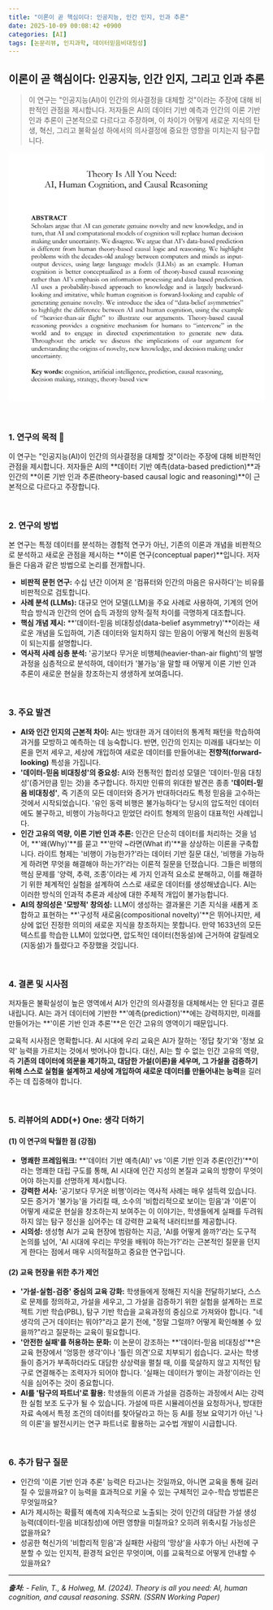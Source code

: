```yaml
---
title: "이론이 곧 핵심이다: 인공지능, 인간 인지, 인과 추론"
date: 2025-10-09 00:08:42 +0900
categories: [AI]
tags: [논문리뷰, 인지과학, 데이터믿음비대칭성]
---
```


## 이론이 곧 핵심이다: 인공지능, 인간 인지, 그리고 인과 추론

> 이 연구는 "인공지능(AI)이 인간의 의사결정을 대체할 것"이라는 주장에 대해 비판적인 관점을 제시합니다. 저자들은 AI의 데이터 기반 예측과 인간의 이론 기반 인과 추론이 근본적으로 다르다고 주장하며, 이 차이가 어떻게 새로운 지식의 탄생, 혁신, 그리고 불확실성 하에서의 의사결정에 중요한 영향을 미치는지 탐구합니다.

![이미지](/assets/theory.png)

<br>

### 1. 연구의 목적 🎯

이 연구는 "인공지능(AI)이 인간의 의사결정을 대체할 것"이라는 주장에 대해 비판적인 관점을 제시합니다. 저자들은 AI의 **데이터 기반 예측(data-based prediction)**과 인간의 **이론 기반 인과 추론(theory-based causal logic and reasoning)**이 근본적으로 다르다고 주장합니다.

<br>

### 2. 연구의 방법

본 연구는 특정 데이터를 분석하는 경험적 연구가 아닌, 기존의 이론과 개념을 비판적으로 분석하고 새로운 관점을 제시하는 **이론 연구(conceptual paper)**입니다. 저자들은 다음과 같은 방법으로 논리를 전개합니다.

* **비판적 문헌 연구:** 수십 년간 이어져 온 '컴퓨터와 인간의 마음은 유사하다'는 비유를 비판적으로 검토합니다.
* **사례 분석 (LLMs):** 대규모 언어 모델(LLM)을 주요 사례로 사용하여, 기계의 언어 학습 방식과 인간의 언어 습득 과정의 양적·질적 차이를 극명하게 대조합니다.
* **핵심 개념 제시:** **'데이터-믿음 비대칭성(data-belief asymmetry)'**이라는 새로운 개념을 도입하여, 기존 데이터와 일치하지 않는 믿음이 어떻게 혁신의 원동력이 되는지를 설명합니다.
* **역사적 사례 심층 분석:** '공기보다 무거운 비행체(heavier-than-air flight)'의 발명 과정을 심층적으로 분석하여, 데이터가 '불가능'을 말할 때 어떻게 이론 기반 인과 추론이 새로운 현실을 창조하는지 생생하게 보여줍니다.

<br>

### 3. 주요 발견

* **AI와 인간 인지의 근본적 차이:** AI는 방대한 과거 데이터의 통계적 패턴을 학습하여 과거를 모방하고 예측하는 데 능숙합니다. 반면, 인간의 인지는 미래를 내다보는 이론을 먼저 세우고, 세상에 개입하여 새로운 데이터를 만들어내는 **전향적(forward-looking)** 특성을 가집니다.
* **'데이터-믿음 비대칭성'의 중요성:** AI와 전통적인 합리성 모델은 '데이터-믿음 대칭성'(증거만큼 믿는 것)을 추구합니다. 하지만 인류의 위대한 발견은 종종 **'데이터-믿음 비대칭성'**, 즉 기존의 모든 데이터와 증거가 반대하더라도 특정 믿음을 고수하는 것에서 시작되었습니다. '유인 동력 비행은 불가능하다'는 당시의 압도적인 데이터에도 불구하고, 비행이 가능하다고 믿었던 라이트 형제의 믿음이 대표적인 사례입니다.
* **인간 고유의 역량, 이론 기반 인과 추론:** 인간은 단순히 데이터를 처리하는 것을 넘어, **'왜(Why)'**를 묻고 **'만약 ~라면(What if)'**을 상상하는 이론을 구축합니다. 라이트 형제는 '비행이 가능한가?'라는 데이터 기반 질문 대신, '비행을 가능하게 하려면 무엇을 해결해야 하는가?'라는 이론적 질문을 던졌습니다. 그들은 비행의 핵심 문제를 '양력, 추력, 조종'이라는 세 가지 인과적 요소로 분해하고, 이를 해결하기 위한 체계적인 실험을 설계하여 스스로 새로운 데이터를 생성해냈습니다. AI는 이러한 방식의 인과적 추론과 세상에 대한 주체적 개입이 불가능합니다.
* **AI의 창의성은 '모방적' 창의성:** LLM이 생성하는 결과물은 기존 지식을 새롭게 조합하고 표현하는 **'구성적 새로움(compositional novelty)'**은 뛰어나지만, 세상에 없던 진정한 의미의 새로운 지식을 창조하지는 못합니다. 만약 1633년의 모든 텍스트를 학습한 LLM이 있었다면, 압도적인 데이터(천동설)에 근거하여 갈릴레오(지동설)가 틀렸다고 주장했을 것입니다.

<br>

### 4. 결론 및 시사점

저자들은 불확실성이 높은 영역에서 AI가 인간의 의사결정을 대체해서는 안 된다고 결론 내립니다. AI는 과거 데이터에 기반한 **'예측(prediction)'**에는 강력하지만, 미래를 만들어가는 **'이론 기반 인과 추론'**은 인간 고유의 영역이기 때문입니다.

교육적 시사점은 명확합니다. AI 시대에 우리 교육은 AI가 잘하는 '정답 찾기'와 '정보 요약' 능력을 가르치는 것에서 벗어나야 합니다. 대신, AI는 할 수 없는 인간 고유의 역량, 즉 **기존의 데이터에 의문을 제기하고, 대담한 가설(이론)을 세우며, 그 가설을 검증하기 위해 스스로 실험을 설계하고 세상에 개입하여 새로운 데이터를 만들어내는 능력**을 길러주는 데 집중해야 합니다.

<br>

### 5. 리뷰어의 ADD(+) One: 생각 더하기

#### (1) 이 연구의 탁월한 점 (강점)
* **명쾌한 프레임워크:** **'데이터 기반 예측(AI)' vs '이론 기반 인과 추론(인간)'**이라는 명쾌한 대립 구도를 통해, AI 시대에 인간 지성의 본질과 교육의 방향이 무엇이어야 하는지를 선명하게 제시합니다.
* **강력한 서사:** '공기보다 무거운 비행'이라는 역사적 사례는 매우 설득력 있습니다. 모든 증거가 '불가능'을 가리킬 때, 소수의 '비합리적으로 보이는 믿음'과 '이론'이 어떻게 새로운 현실을 창조하는지 보여주는 이 이야기는, 학생들에게 실패를 두려워하지 않는 탐구 정신을 심어주는 데 강력한 교육적 내러티브를 제공합니다.
* **시의성:** 생성형 AI가 교육 현장에 범람하는 지금, 'AI를 어떻게 쓸까?'라는 도구적 논의를 넘어, 'AI 시대에 우리는 무엇을 배워야 하는가?'라는 근본적인 질문을 던지게 한다는 점에서 매우 시의적절하고 중요한 연구입니다.

#### (2) 교육 현장을 위한 추가 제언
* **'가설-실험-검증' 중심의 교육 강화:** 학생들에게 정해진 지식을 전달하기보다, 스스로 문제를 정의하고, 가설을 세우고, 그 가설을 검증하기 위한 실험을 설계하는 프로젝트 기반 학습(PBL), 탐구 기반 학습을 교육과정의 중심으로 가져와야 합니다. "네 생각의 근거 데이터는 뭐야?"라고 묻기 전에, "정말 그럴까? 어떻게 확인해볼 수 있을까?"라고 질문하는 교육이 필요합니다.
* **'안전한 실패'를 허용하는 문화:** 이 논문이 강조하는 **'데이터-믿음 비대칭성'**은 교육 현장에서 '엉뚱한 생각'이나 '틀린 의견'으로 치부되기 쉽습니다. 교사는 학생들이 증거가 부족하더라도 대담한 상상력을 펼칠 때, 이를 묵살하지 않고 지적인 탐구로 연결해주는 조력자가 되어야 합니다. '실패는 데이터가 쌓이는 과정'이라는 인식을 심어주는 것이 중요합니다.
* **AI를 '탐구의 파트너'로 활용:** 학생들의 이론과 가설을 검증하는 과정에서 AI는 강력한 실험 보조 도구가 될 수 있습니다. 가설에 따른 시뮬레이션을 요청하거나, 방대한 자료 속에서 특정 조건의 데이터를 찾아달라고 하는 등 AI를 정보 요약기가 아닌 '나의 이론'을 발전시키는 연구 파트너로 활용하는 교수법 개발이 시급합니다.

<br>

### 6. 추가 탐구 질문

* 인간의 '이론 기반 인과 추론' 능력은 타고나는 것일까요, 아니면 교육을 통해 길러질 수 있을까요? 이 능력을 효과적으로 키울 수 있는 구체적인 교수-학습 방법론은 무엇일까요?
* AI가 제시하는 확률적 예측에 지속적으로 노출되는 것이 인간의 대담한 가설 생성 능력(데이터-믿음 비대칭성)에 어떤 영향을 미칠까요? 오히려 위축시킬 가능성은 없을까요?
* 성공한 혁신가의 '비합리적 믿음'과 실패한 사람의 '망상'을 사후가 아닌 사전에 구분할 수 있는 인지적, 환경적 요인은 무엇이며, 이를 교육적으로 어떻게 안내할 수 있을까요?

---

_**출처:**_
_- Felin, T., & Holweg, M. (2024). Theory is all you need: AI, human cognition, and causal reasoning. SSRN. (SSRN Working Paper)_
